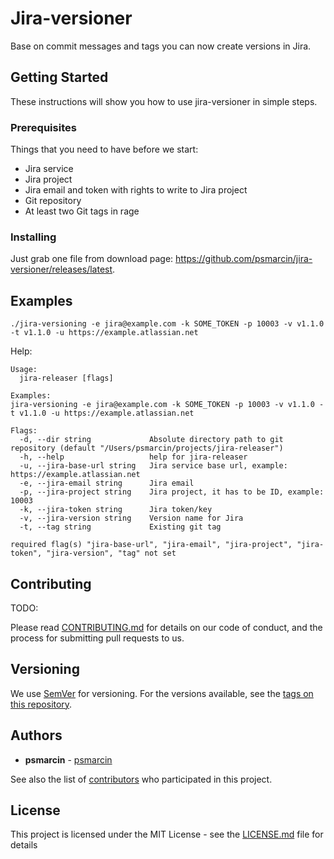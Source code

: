 # Jira-versioner
Base on commit messages and tags you can now create versions in Jira. 

## Getting Started

These instructions will show you how to use jira-versioner in simple steps.

### Prerequisites

Things that you need to have before we start:

* Jira service
* Jira project
* Jira email and token with rights to write to Jira project
* Git repository
* At least two Git tags in rage

### Installing

Just grab one file from download page: https://github.com/psmarcin/jira-versioner/releases/latest.

## Examples 

```shell script
./jira-versioning -e jira@example.com -k SOME_TOKEN -p 10003 -v v1.1.0 -t v1.1.0 -u https://example.atlassian.net
```

Help: 
```shell script
Usage:
  jira-releaser [flags]

Examples:
jira-versioning -e jira@example.com -k SOME_TOKEN -p 10003 -v v1.1.0 -t v1.1.0 -u https://example.atlassian.net

Flags:
  -d, --dir string             Absolute directory path to git repository (default "/Users/psmarcin/projects/jira-releaser")
  -h, --help                   help for jira-releaser
  -u, --jira-base-url string   Jira service base url, example: https://example.atlassian.net
  -e, --jira-email string      Jira email
  -p, --jira-project string    Jira project, it has to be ID, example: 10003
  -k, --jira-token string      Jira token/key
  -v, --jira-version string    Version name for Jira
  -t, --tag string             Existing git tag

required flag(s) "jira-base-url", "jira-email", "jira-project", "jira-token", "jira-version", "tag" not set
```

## Contributing

TODO:

Please read [CONTRIBUTING.md](https://gist.github.com/PurpleBooth/b24679402957c63ec426) for details on our code of conduct, and the process for submitting pull requests to us.

## Versioning

We use [SemVer](http://semver.org/) for versioning. For the versions available, see the [tags on this repository](https://github.com/psmarcin/jira-versioner/tags). 

## Authors

* **psmarcin** - [psmarcin](https://github.com/psmarcin)

See also the list of [contributors](https://github.com/psmarcin/jira-versioner/contributors) who participated in this project.

## License

This project is licensed under the MIT License - see the [LICENSE.md](LICENSE.md) file for details


